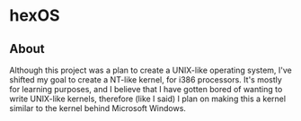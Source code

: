 # hexOS
## About
Although this project was a plan to create a UNIX-like operating system, I've shifted my goal to create a NT-like kernel, for i386 processors. It's mostly for learning purposes, and I believe that I have gotten bored of wanting to write UNIX-like kernels, therefore (like I said) I plan on making this a kernel similar to the kernel behind Microsoft Windows.
